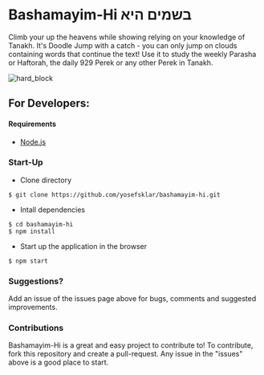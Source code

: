 # Bashamayim-Hi  בשמים היא
Climb your up the heavens while showing relying on your knowledge of Tanakh. It's Doodle Jump with a catch - you can only jump on clouds containing words that continue the text! Use it to study the weekly Parasha or Haftorah, the daily 929 Perek or any other Perek in Tanakh. 

![hard_block](https://user-images.githubusercontent.com/25314546/203458222-d1d3c83c-e730-41c0-bdc2-56de2e41a791.PNG)

## For Developers:
#### Requirements
* [Node.js](https://nodejs.org/en/download/)

### Start-Up 
* Clone directory
```
$ git clone https://github.com/yosefsklar/bashamayim-hi.git
```
* Intall dependencies
```
$ cd bashamayim-hi
$ npm install
```
* Start up the application in the browser
```
$ npm start
```

### Suggestions?
Add an issue of the issues page above for bugs, comments and suggested improvements.

### Contributions
Bashamayim-Hi is a great and easy project to contribute to! To contribute, fork this repository and create a pull-request. Any issue in the "issues" above is a good place to start. 
